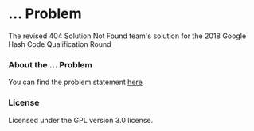 # ... Problem
The revised 404 Solution Not Found team's solution for the 2018 Google Hash Code Qualification Round

### About the ... Problem
You can find the problem statement [here](...)

### License
Licensed under the GPL version 3.0 license.